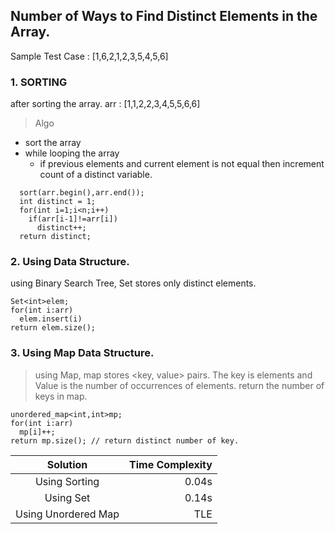 ## Number of Ways to Find Distinct Elements in the Array.
Sample Test Case : [1,6,2,1,2,3,5,4,5,6]
### 1. SORTING
after sorting the array.
arr : [1,1,2,2,3,4,5,5,6,6]
> Algo
- sort the array
- while looping the array
  - if previous elements and current element is not equal then increment count of a distinct variable. 
```
  sort(arr.begin(),arr.end());
  int distinct = 1;
  for(int i=1;i<n;i++)
    if(arr[i-1]!=arr[i])
      distinct++;
  return distinct;
```
### 2. Using Data Structure.
using Binary Search Tree, Set stores only distinct elements.
```
Set<int>elem;
for(int i:arr)
  elem.insert(i)
return elem.size();
```
### 3. Using Map Data Structure.
>using Map, map stores <key, value> pairs. The key is elements and Value is the number of occurrences of elements.
return the number of keys in map.

```
unordered_map<int,int>mp;
for(int i:arr)
  mp[i]++;
return mp.size(); // return distinct number of key. 
```
|Solution | Time Complexity|
|:-------------------------:|-----------------:|
|Using Sorting|0.04s|
|Using Set|0.14s|
|Using Unordered Map|TLE|
